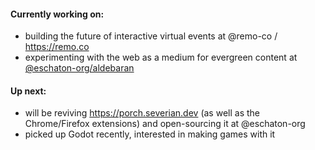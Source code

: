 #### Currently working on:
- building the future of interactive virtual events at @remo-co / https://remo.co
- experimenting with the web as a medium for evergreen content at [@eschaton-org/aldebaran](https://github.com/eschaton-org/aldebaran)

#### Up next:
- will be reviving https://porch.severian.dev (as well as the Chrome/Firefox extensions) and open-sourcing it at @eschaton-org
- picked up Godot recently, interested in making games with it
